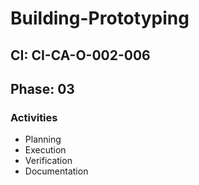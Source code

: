 # Building-Prototyping

## CI: CI-CA-O-002-006
## Phase: 03

### Activities
- Planning
- Execution
- Verification
- Documentation
